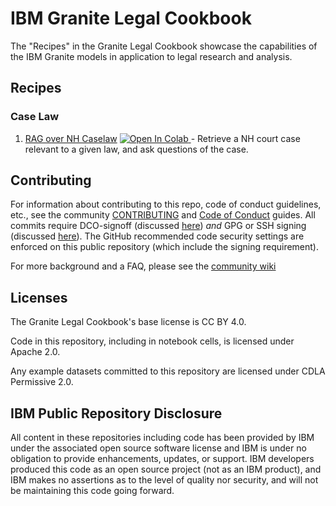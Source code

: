 # IBM Granite Legal Cookbook

The "Recipes" in the Granite Legal Cookbook showcase the capabilities of
the IBM Granite models in application to legal research and analysis.

## Recipes

### Case Law
1. [RAG over NH Caselaw](/recipes/RAG/RAG_over_NH_Caselaw.ipynb)
   <a target="_blank" href="https://github.com/ibm-granite-community/granite-legal-cookbook/blob/main/recipes/RAG/RAG_over_NH_Caselaw.ipynb">
   <img src="https://colab.research.google.com/assets/colab-badge.svg" alt="Open In Colab"/>
   </a> - Retrieve a NH court case relevant to a given law, and ask questions of the case.

## Contributing

For information about contributing to this repo, code of conduct guidelines, etc., see the community [CONTRIBUTING][CG] and [Code of Conduct][CoC] guides.  All commits require DCO-signoff (discussed [here][CG-legal]) _and_ GPG or SSH signing (discussed [here][CG-signing]).  The GitHub recommended code security settings are enforced on this public repository (which include the signing requirement).

For more background and a FAQ, please see the [community wiki](https://github.com/ibm-granite-community/community/wiki)

## Licenses

The Granite Legal Cookbook's base license is CC BY 4.0.

Code in this repository, including in notebook cells, is licensed under Apache 2.0.

Any example datasets committed to this repository are licensed under CDLA Permissive 2.0.

## IBM Public Repository Disclosure

All content in these repositories including code has been provided by IBM under the associated open source software license and IBM is under no obligation to provide enhancements, updates, or support. IBM developers produced this code as an open source project (not as an IBM product), and IBM makes no assertions as to the level of quality nor security, and will not be maintaining this code going forward.

[CoC]: https://github.com/ibm-granite-community/community/blob/main/CODE_OF_CONDUCT.md
[CG]: https://github.com/ibm-granite-community/community/blob/main/CONTRIBUTING.md
[CG-legal]: https://github.com/ibm-granite-community/community/blob/main/CONTRIBUTING.md#legal
[CG-signing]: https://github.com/ibm-granite-community/community/blob/main/CONTRIBUTING.md#signing-commits
